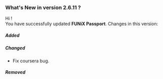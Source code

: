 ### What's New in version 2.6.11 ?

Hi !<br>
You have successfully updated **FUNiX Passport**. Changes in this version:

##### Added


##### Changed

* Fix coursera bug.

##### Removed

